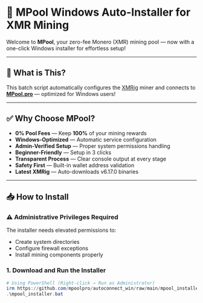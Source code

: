 # 🚀 MPool Windows Auto-Installer for XMR Mining

Welcome to **MPool**, your zero-fee Monero (XMR) mining pool — now with a one-click Windows installer for effortless setup!

---

## 🔧 What is This?

This batch script automatically configures the [XMRig](https://github.com/xmrig/xmrig) miner and connects to **[MPool.pro](https://mpool.pro)** — optimized for Windows users!

---

## ✅ Why Choose MPool?

- **0% Pool Fees** — Keep **100%** of your mining rewards
- **Windows-Optimized** — Automatic service configuration
- **Admin-Verified Setup** — Proper system permissions handling
- **Beginner-Friendly** — Setup in 3 clicks
- **Transparent Process** — Clear console output at every stage
- **Safety First** — Built-in wallet address validation
- **Latest XMRig** — Auto-downloads v6.17.0 binaries

---

## 📥 How to Install

### ⚠️ Administrative Privileges Required
The installer needs elevated permissions to:
- Create system directories
- Configure firewall exceptions
- Install mining components properly

### 1. Download and Run the Installer

```powershell
# Using PowerShell (Right-click → Run as Administrator)
irm https://github.com/mpoolpro/autoconnect_win/raw/main/mpool_installer.bat -OutFile mpool_installer.bat
.\mpool_installer.bat

